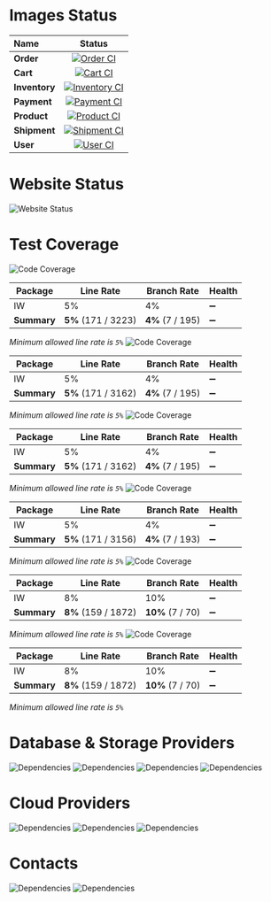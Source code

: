 
# Images Status

| Name | Status |
|:------------|:-------------:|
| **Order** | [![Order CI](https://github.com/New-Premises-Group/if-what/actions/workflows/CI-CD-Order.yml/badge.svg)](https://github.com/New-Premises-Group/if-what/actions/workflows/CI-CD-Order.yml)
| **Cart** | [![Cart CI](https://github.com/New-Premises-Group/if-what/actions/workflows/CI-CD-Cart.yml/badge.svg)](https://github.com/New-Premises-Group/if-what/actions/workflows/CI-CD-Cart.yml)
| **Inventory** | [![Inventory CI](https://github.com/New-Premises-Group/if-what/actions/workflows/CI-CD-Inventory.yml/badge.svg)](https://github.com/New-Premises-Group/if-what/actions/workflows/CI-CD-Inventory.yml)
| **Payment** | [![Payment CI](https://github.com/New-Premises-Group/if-what/actions/workflows/CI-CD-Payment.yml/badge.svg)](https://github.com/New-Premises-Group/if-what/actions/workflows/CI-CD-Payment.yml)
| **Product** | [![Product CI](https://github.com/New-Premises-Group/if-what/actions/workflows/CI-CD-Product.yml/badge.svg)](https://github.com/New-Premises-Group/if-what/actions/workflows/CI-CD-Product.yml)
| **Shipment** | [![Shipment CI](https://github.com/New-Premises-Group/if-what/actions/workflows/CI-CD-Shipment.yml/badge.svg)](https://github.com/New-Premises-Group/if-what/actions/workflows/CI-CD-Shipment.yml)
| **User** | [![User CI](https://github.com/New-Premises-Group/if-what/actions/workflows/CI-CD-User.yml/badge.svg)](https://github.com/New-Premises-Group/if-what/actions/workflows/CI-CD-User.yml)

# Website Status

![Website Status](https://img.shields.io/website-up-down-green-red/https/newpremises.group.svg)

# Test Coverage
![Code Coverage](https://img.shields.io/badge/Code%20Coverage-5%25-yellow?style=flat)

Package | Line Rate | Branch Rate | Health
-------- | --------- | ----------- | ------
IW | 5% | 4% | ➖
**Summary** | **5%** (171 / 3223) | **4%** (7 / 195) | ➖

_Minimum allowed line rate is `5%`_
![Code Coverage](https://img.shields.io/badge/Code%20Coverage-5%25-yellow?style=flat)

Package | Line Rate | Branch Rate | Health
-------- | --------- | ----------- | ------
IW | 5% | 4% | ➖
**Summary** | **5%** (171 / 3162) | **4%** (7 / 195) | ➖

_Minimum allowed line rate is `5%`_
![Code Coverage](https://img.shields.io/badge/Code%20Coverage-5%25-yellow?style=flat)

Package | Line Rate | Branch Rate | Health
-------- | --------- | ----------- | ------
IW | 5% | 4% | ➖
**Summary** | **5%** (171 / 3162) | **4%** (7 / 195) | ➖

_Minimum allowed line rate is `5%`_
![Code Coverage](https://img.shields.io/badge/Code%20Coverage-5%25-yellow?style=flat)

Package | Line Rate | Branch Rate | Health
-------- | --------- | ----------- | ------
IW | 5% | 4% | ➖
**Summary** | **5%** (171 / 3156) | **4%** (7 / 193) | ➖

_Minimum allowed line rate is `5%`_
![Code Coverage](https://img.shields.io/badge/Code%20Coverage-8%25-yellow?style=flat)

Package | Line Rate | Branch Rate | Health
-------- | --------- | ----------- | ------
IW | 8% | 10% | ➖
**Summary** | **8%** (159 / 1872) | **10%** (7 / 70) | ➖

_Minimum allowed line rate is `5%`_
![Code Coverage](https://img.shields.io/badge/Code%20Coverage-8%25-yellow?style=flat)

Package | Line Rate | Branch Rate | Health
-------- | --------- | ----------- | ------
IW | 8% | 10% | ➖
**Summary** | **8%** (159 / 1872) | **10%** (7 / 70) | ➖

_Minimum allowed line rate is `5%`_

# Database & Storage Providers

![Dependencies](https://img.shields.io/badge/Supabase-181818?style=for-the-badge&logo=supabase&logoColor=white)
![Dependencies](https://img.shields.io/badge/redis-%23DD0031.svg?&style=for-the-badge&logo=redis&logoColor=white)
![Dependencies](https://img.shields.io/badge/rabbitmq-%23FF6600.svg?&style=for-the-badge&logo=rabbitmq&logoColor=white)
![Dependencies](https://img.shields.io/badge/MongoDB-4EA94B?style=for-the-badge&logo=mongodb&logoColor=white)

# Cloud Providers

![Dependencies](https://img.shields.io/badge/GitHub_Actions-2088FF?style=for-the-badge&logo=github-actions&logoColor=white)
![Dependencies](https://img.shields.io/badge/microsoft%20azure-0089D6?style=for-the-badge&logo=microsoft-azure&logoColor=white)
![Dependencies](https://img.shields.io/badge/Digital_Ocean-0080FF?style=for-the-badge&logo=DigitalOcean&logoColor=white)

# Contacts

![Dependencies](https://img.shields.io/badge/Gmail-D14836?style=for-the-badge&logo=gmail&logoColor=white)
![Dependencies](https://img.shields.io/badge/website-000000?style=for-the-badge&logo=About&logoColor=white)

